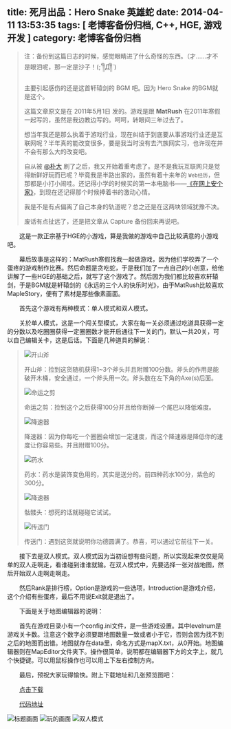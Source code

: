 title: 死月出品：Hero Snake 英雄蛇
date: 2014-04-11 13:53:35
tags: [ 老博客备份归档, C++, HGE, 游戏开发 ]
category: 老博客备份归档
---

> 注：备份到这篇日志的时候，感觉眼睛进了什么奇怪的东西。（才……才不是眼泪呢，那一定是沙子！(;´༎ຶД༎ຶ`)
>
> 主要引起感伤的还是这首轩辕剑的 BGM 吧。因为 Hero Snake 的BGM就是这个。
>
> 这篇文章原文是在 2011年5月1日 发的。游戏是跟 **MatRush** 在2011年寒假一起写的，虽然是我边教边写的。呵呵，转眼间三年过去了。
>
> 想当年我还是那么执着于游戏行业，现在纠结于到底要从事游戏行业还是互联网呢？半年真的能改变很多，要是我当时没有去汽族网实习，也许现在并不会有那么大的改变吧。
>
> 自从被 [@朴大](http://weibo.com/shyvo) 刷了之后，我又开始着重考虑了。是不是我玩互联网只是觉得新鲜好玩而已呢？毕竟我是半路出家的，虽然有着十来年的 `Web经历`，但那都是小打小闹哇。还记得小学的时候买的第一本电脑书——[《在网上安个家》](http://www.amazon.cn/%E5%9C%A8%E7%BD%91%E4%B8%8A%E5%AE%89%E4%B8%AA%E5%AE%B6-%E6%9C%B1%E6%83%A0%E5%BC%BA/dp/B0011A9QSA/ref=sr_1_1?s=books&ie=UTF8&qid=1397196202&sr=1-1&keywords=%E5%9C%A8%E7%BD%91%E4%B8%8A%E5%AE%89%E4%B8%AA%E5%AE%B6)，到现在还记得那个时候捧着书的激动心情。
>
> 我是不是有点偏离了自己本身的轨道呢？总之还是在这两块领域犹豫不决。
>
> 废话有点扯远了，还是把文章从 Capture 备份回来再说吧。

　　这是一款正宗基于HGE的小游戏，算是我做的游戏中自己比较满意的小游戏吧。

　　幕后故事是这样的：MatRush寒假找我一起做游戏，因为他们学校弄了一个蛋疼的游戏制作比赛。然后命题是贪吃蛇，于是我们加了一点自己的小创意，给他讲解了一些HGE的基础之后，就写了这个游戏了。然后因为我们都比较喜欢轩辕剑，于是BGM就是轩辕剑的《永远的三个人的快乐时光》，由于MatRush比较喜欢MapleStory，便有了素材是那些像素画面。


　　首先这个游戏有两种模式：单人模式和双人模式。

　　关於单人模式，这是一个闯关型模式，大家在每一关必须通过吃道具获得一定的分数以及吃圈圈获得一定圈圈数才能开启通往下一关的门，默认一共20关，可以自己编辑关卡，这是后话。下面是几种道具的解说：

> ![开山斧](treasure0.png)
>
> 开山斧：捡到这货随机获得1~3个斧头并且附赠100分数。斧头的作用是能破开木桶，安全通过，一个斧头用一次。斧头数在左下角的Axe(s)后面。
>
> ![命运之剪](treasure1.png)
>
> 命运之剪：捡到这个之后获得100分并且给你断掉一个尾巴以降低难度。
>
> ![降速器](treasure2.png)
>
> 降速器：因为你每吃一个圈圈会增加一定速度，而这个降速器是降低你的速度让你容易些。并且附赠100分。
>
> ![药水](treasure8.png)
>
> 药水：药水是装饰变色用的，其实是送分的。前四种药水100分，紫色的300分。
>
> ![降速器](treasure3.png)
>
> 骷髅头：想死的话就碰碰它试试。
>
> ![传送门](door.png)
>
> 传送门：遇到这货就说明你功德圆满了。恭喜，可以通过它前往下一关。

　　接下去是双人模式。双人模式因为当初设想有些问题，所以实现起来仅仅是简单的双人走啊走，看谁碰到谁谁就输。在双人模式中，先要选择一张对战地图，然后开始双人走啊走啊走。

　　然后Rank是排行榜，Option是游戏的一些选项，Introduction是游戏介绍，这个介绍有些蛋疼，最后不用说Exit就是退出了。

　　下面是关于地图编辑器的说明：

　　首先在游戏目录小有一个config.ini文件，是一些游戏设置。其中levelnum是游戏关卡数。注意这个数字必须要跟地图数量一致或者小于它，否则会因为找不到之后的地图而出错。地图就存在data里，命名方式是mapX.txt，从0开始。地图编辑器则在MapEditor文件夹下。操作很简单，说明都在编辑器下方的文字上，就几个快捷键。可以用鼠标操作也可以用上下左右控制方向。
  
　　最后，预祝大家玩得愉快。附上下载地址和几张预览图吧：

　　[点击下载](bin.7z)

　　[代码地址](https://github.com/XadillaX/hero-snake)

![标题画面](1.png)
![玩的画面](2.png)
![双人模式](4.png)
